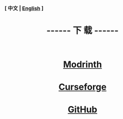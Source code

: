 

### [ 中文 | [English](/carpetamsaddition/en_us/Download_en) ]

# <center>------ 下 载 ------</center>

&emsp;

# <center>[Modrinth](https://modrinth.com/mod/carpet-ams-addition)</center>

# <center>[Curseforge](https://www.curseforge.com/minecraft/mc-mods/carpet-ams-addition)</center>

# <center>[GitHub](https://github.com/Minecraft-AMS/Carpet-AMS-Addition/releases)</center>